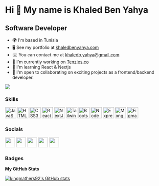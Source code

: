 Hi 👋 My name is Khaled Ben Yahya
===============================

Software Developer
-----------------------------

* 🌍  I'm based in Tunisia
* 🖥️  See my portfolio at [khaledbenyahya.com](http://khaledbenyahya.com)
* ✉️  You can contact me at [khaledb.yahya@gmail.com](mailto:khaledb.yahya@gmail.com)
* 🚀  I'm currently working on [Tenzies.co](https://github.com/kingmathers92/React-Tenzies-Game)
* 🧠  I'm learning React & Nextjs
* 🤝  I'm open to collaborating on exciting projects as a frontend/backend developer.

<a href="https://www.github.com/kingmathers92" target="_blank" rel="noreferrer"><img
src="https://img.shields.io/github/followers/kingmathers92?logo=github&style=for-the-badge&color=0891b2&labelColor=1c1917" /></a>

### Skills


<p align="left">
<a href="https://developer.mozilla.org/en-US/docs/Web/JavaScript" target="_blank" rel="noreferrer"><img src="https://raw.githubusercontent.com/danielcranney/readme-generator/main/public/icons/skills/javascript-colored.svg" width="36" height="36" alt="JavaScript" /></a>
<a href="https://developer.mozilla.org/en-US/docs/Glossary/HTML5" target="_blank" rel="noreferrer"><img src="https://raw.githubusercontent.com/danielcranney/readme-generator/main/public/icons/skills/html5-colored.svg" width="36" height="36" alt="HTML5" /></a>
<a href="https://www.w3.org/TR/CSS/#css" target="_blank" rel="noreferrer"><img src="https://raw.githubusercontent.com/danielcranney/readme-generator/main/public/icons/skills/css3-colored.svg" width="36" height="36" alt="CSS3" /></a>
<a href="https://reactjs.org/" target="_blank" rel="noreferrer"><img src="https://raw.githubusercontent.com/danielcranney/readme-generator/main/public/icons/skills/react-colored.svg" width="36" height="36" alt="React" /></a>
<a href="https://nextjs.org/docs" target="_blank" rel="noreferrer"><img src="https://raw.githubusercontent.com/danielcranney/readme-generator/main/public/icons/skills/nextjs-colored.svg" width="36" height="36" alt="NextJs" /></a>
<a href="https://tailwindcss.com/" target="_blank" rel="noreferrer"><img src="https://raw.githubusercontent.com/danielcranney/readme-generator/main/public/icons/skills/tailwindcss-colored.svg" width="36" height="36" alt="TailwindCSS" /></a>
<a href="https://getbootstrap.com/" target="_blank" rel="noreferrer"><img src="https://raw.githubusercontent.com/danielcranney/readme-generator/main/public/icons/skills/bootstrap-colored.svg" width="36" height="36" alt="Bootstrap" /></a>
<a href="https://nodejs.org/en/" target="_blank" rel="noreferrer"><img src="https://raw.githubusercontent.com/danielcranney/readme-generator/main/public/icons/skills/nodejs-colored.svg" width="36" height="36" alt="NodeJS" /></a>
<a href="https://expressjs.com/" target="_blank" rel="noreferrer"><img src="https://raw.githubusercontent.com/danielcranney/readme-generator/main/public/icons/skills/express-colored.svg" width="36" height="36" alt="Express" /></a>
<a href="https://www.mongodb.com/" target="_blank" rel="noreferrer"><img src="https://raw.githubusercontent.com/danielcranney/readme-generator/main/public/icons/skills/mongodb-colored.svg" width="36" height="36" alt="MongoDB" /></a>
<a href="https://www.figma.com/" target="_blank" rel="noreferrer"><img src="https://raw.githubusercontent.com/danielcranney/readme-generator/main/public/icons/skills/figma-colored.svg" width="36" height="36" alt="Figma" /></a>
</p>


### Socials

<p align="left"> <a href="https://www.behance.com/kingmathers92" target="_blank" rel="noreferrer"><img src="https://raw.githubusercontent.com/kingmathers92/readme-generator/main/public/icons/socials/behance.svg" width="32" height="32" /></a> <a href="https://www.github.com/kingmathers92" target="_blank" rel="noreferrer"><img src="https://raw.githubusercontent.com/kingmathers92/readme-generator/main/public/icons/socials/github.svg" width="32" height="32" /></a> <a href="https://khaledbenyahya.hashnode.dev" target="_blank" rel="noreferrer"><img src="https://raw.githubusercontent.com/khaledbenyahya/readme-generator/main/public/icons/socials/hashnode.svg" width="32" height="32" /></a> <a href="https://www.linkedin.com/in/khaledbenyahya" target="_blank" rel="noreferrer"><img src="https://raw.githubusercontent.com/kingmathers92/readme-generator/main/public/icons/socials/linkedin.svg" width="32" height="32" /></a> <a href="https://www.twitter.com/khaledbenyahya_" target="_blank" rel="noreferrer"><img src="https://raw.githubusercontent.com/kingmathers92/readme-generator/main/public/icons/socials/twitter.svg" width="32" height="32" /></a></p>

### Badges

<b>My GitHub Stats</b>

<a href="http://www.github.com/kingmathers92"><img src="https://github-readme-stats.vercel.app/api?username=kingmathers92&show_icons=true&hide=contribs&count_private=true&title_color=0891b2&text_color=ffffff&icon_color=0891b2&bg_color=1c1917&hide_border=true&show_icons=true" alt="kingmathers92's GitHub stats" /></a>
